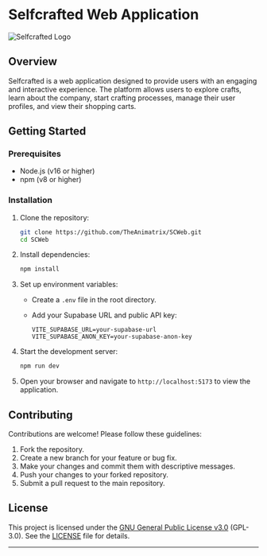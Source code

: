 # Selfcrafted Web Application

![Selfcrafted Logo](static/images/favicon.png)

## Overview

Selfcrafted is a web application designed to provide users with an engaging and interactive experience. The platform allows users to explore crafts, learn about the company, start crafting processes, manage their user profiles, and view their shopping carts.

## Getting Started

### Prerequisites

- Node.js (v16 or higher)
- npm (v8 or higher)

### Installation

1. Clone the repository:

    ```bash
    git clone https://github.com/TheAnimatrix/SCWeb.git
    cd SCWeb
    ```

2. Install dependencies:

    ```bash
    npm install
    ```

3. Set up environment variables:

    - Create a `.env` file in the root directory.
    - Add your Supabase URL and public API key:

        ```
        VITE_SUPABASE_URL=your-supabase-url
        VITE_SUPABASE_ANON_KEY=your-supabase-anon-key
        ```

4. Start the development server:

    ```bash
    npm run dev
    ```

5. Open your browser and navigate to `http://localhost:5173` to view the application.

## Contributing

Contributions are welcome! Please follow these guidelines:

1. Fork the repository.
2. Create a new branch for your feature or bug fix.
3. Make your changes and commit them with descriptive messages.
4. Push your changes to your forked repository.
5. Submit a pull request to the main repository.

## License

This project is licensed under the [GNU General Public License v3.0](LICENSE) (GPL-3.0). See the [LICENSE](LICENSE) file for details.

---
